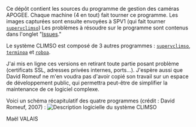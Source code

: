 Ce dépôt contient les sources du programme de gestion des caméras APOGEE. Chaque machine (4 en tout) fait tourner ce programme. Les images capturées sont ensuite envoyées à SPV1 (qui fait tourner [`supervclimso`](https://github.com/mael65/supervclimso)) Les problèmes à résoudre sur le programme sont contenus dans l'onglet "[Issues](issues)."

Le système CLIMSO est composé de 3 autres programmes : [`supervclimso`](https://github.com/mael65/supervclimso), [`terminoa`](https://github.com/mael65/terminoa) et [`roboa`](https://github.com/mael65/roboa).

J'ai mis en ligne ces versions en retirant toute partie posant problème (certificats SSL, adresses privées internes, ports...). J'espère aussi que David Romeuf ne m'en voudra pas d'avoir copié son travail sur un espace de développement public, qui permettra peut-être de simplifier la maintenance de ce logiciel complexe.

Voici un schéma récapitulatif des quatre programmes (crédit : David Romeuf, 2007) :
![Description logicielle du système CLIMSO](http://www.climso.fr/images/projet/CLIMSO-DescriptionSchematique-ProcessusCommunications-800l.jpg)

Maël VALAIS
